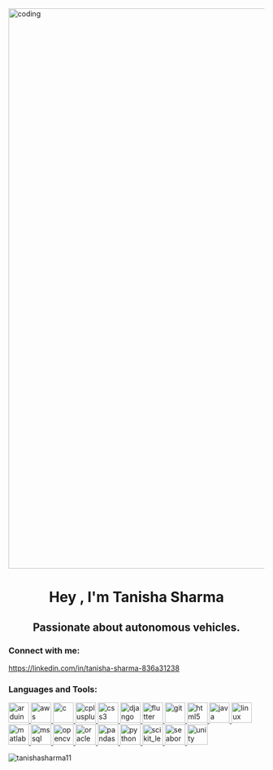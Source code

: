 <img align="center" width=1100 alt="coding" src="https://news.crunchbase.com/wp-content/uploads/2018/07/self-driving-cars.gif">
<h1 align="center">Hey , I'm Tanisha Sharma</h1>
<h2 align="center">Passionate about autonomous vehicles.</h2>

<h3 align="left"> Connect with me: </h3>
<p align="left">
<a href="https://linkedin.com/in/tanisha-sharma-836a31238" target="blank"> https://linkedin.com/in/tanisha-sharma-836a31238 </a>
</p>

<h3 align="left">Languages and Tools:</h3>
<p align="left"> <a href="https://www.arduino.cc/" target="_blank" rel="noreferrer"> <img src="https://cdn.worldvectorlogo.com/logos/arduino-1.svg" alt="arduino" width="40" height="40"/> </a> <a href="https://aws.amazon.com" target="_blank" rel="noreferrer"> <img src="https://upload.wikimedia.org/wikipedia/commons/thumb/9/93/Amazon_Web_Services_Logo.svg/225px-Amazon_Web_Services_Logo.svg.png" alt="aws" width="40" height="40"/> </a> <a href="https://www.cprogramming.com/" target="_blank" rel="noreferrer"> <img src="https://encrypted-tbn0.gstatic.com/images?q=tbn:ANd9GcQAyFTgFyD3GKLXYsOINwTVTLJiKjBv81sBtl8ZvaIelvbCgU77OC7WKHQgj616eObVWow&usqp=CAU" alt="c" width="40" height="40"/> </a> <a href="https://www.w3schools.com/cpp/" target="_blank" rel="noreferrer"> <img src="https://upload.wikimedia.org/wikipedia/commons/thumb/1/18/ISO_C%2B%2B_Logo.svg/180px-ISO_C%2B%2B_Logo.svg.png" alt="cplusplus" width="40" height="40"/> </a> <a href="https://www.w3schools.com/css/" target="_blank" rel="noreferrer"> <img src="https://upload.wikimedia.org/wikipedia/commons/thumb/d/d5/CSS3_logo_and_wordmark.svg/180px-CSS3_logo_and_wordmark.svg.png" alt="css3" width="40" height="40"/> </a> <a href="https://www.djangoproject.com/" target="_blank" rel="noreferrer"> <img src="https://cdn.worldvectorlogo.com/logos/django.svg" alt="django" width="40" height="40"/> </a> <a href="https://flutter.dev" target="_blank" rel="noreferrer"> <img src="https://www.vectorlogo.zone/logos/flutterio/flutterio-icon.svg" alt="flutter" width="40" height="40"/> </a> <a href="https://git-scm.com/" target="_blank" rel="noreferrer"> <img src="https://www.vectorlogo.zone/logos/git-scm/git-scm-icon.svg" alt="git" width="40" height="40"/> </a> <a href="https://www.w3.org/html/" target="_blank" rel="noreferrer"> <img src="https://upload.wikimedia.org/wikipedia/commons/thumb/6/61/HTML5_logo_and_wordmark.svg/180px-HTML5_logo_and_wordmark.svg.png" alt="html5" width="40" height="40"/> </a> <a href="https://www.java.com" target="_blank" rel="noreferrer"> <img src="https://upload.wikimedia.org/wikipedia/en/thumb/3/30/Java_programming_language_logo.svg/182px-Java_programming_language_logo.svg.png" alt="java" width="40" height="40"/> </a> <a href="https://www.linux.org/" target="_blank" rel="noreferrer"> <img src="https://upload.wikimedia.org/wikipedia/commons/a/af/Tux.png" alt="linux" width="40" height="40"/> </a> <a href="https://www.mathworks.com/" target="_blank" rel="noreferrer"> <img src="https://upload.wikimedia.org/wikipedia/commons/2/21/Matlab_Logo.png" alt="matlab" width="40" height="40"/> </a> <a href="https://www.microsoft.com/en-us/sql-server" target="_blank" rel="noreferrer"> <img src="https://www.svgrepo.com/show/303229/microsoft-sql-server-logo.svg" alt="mssql" width="40" height="40"/> </a> <a href="https://opencv.org/" target="_blank" rel="noreferrer"> <img src="https://www.vectorlogo.zone/logos/opencv/opencv-icon.svg" alt="opencv" width="40" height="40"/> </a> <a href="https://www.oracle.com/" target="_blank" rel="noreferrer"> <img src="http://mma.prnewswire.com/media/467598/Oracle_Logo.jpg?w=200" alt="oracle" width="40" height="40"/> </a> <a href="https://pandas.pydata.org/" target="_blank" rel="noreferrer"> <img src="https://datascientest.com/en/wp-content/uploads/sites/9/2022/01/illu_pandas-82-1024x562.png.webp" alt="pandas" width="40" height="40"/> </a>  <a href="https://www.python.org" target="_blank" rel="noreferrer"> <img src="https://upload.wikimedia.org/wikipedia/commons/thumb/c/c3/Python-logo-notext.svg/182px-Python-logo-notext.svg.png" alt="python" width="40" height="40"/> </a> <a href="https://scikit-learn.org/" target="_blank" rel="noreferrer"> <img src="https://upload.wikimedia.org/wikipedia/commons/0/05/Scikit_learn_logo_small.svg" alt="scikit_learn" width="40" height="40"/> </a> <a href="https://seaborn.pydata.org/" target="_blank" rel="noreferrer"> <img src="https://seaborn.pydata.org/_images/logo-mark-lightbg.svg" alt="seaborn" width="40" height="40"/> </a> <a href="https://unity.com/" target="_blank" rel="noreferrer"> <img src="https://www.vectorlogo.zone/logos/unity3d/unity3d-icon.svg" alt="unity" width="40" height="40"/> </a> </p>

<p><img align="center" src="https://github-readme-stats.vercel.app/api?username=tanishasharma11&theme=light&show_icons=true" alt="tanishasharma11" /></p>



<!--
**Tanishasharma11/Tanishasharma11** is a ✨ _special_ ✨ repository because its `README.md` (this file) appears on your GitHub profile.

Here are some ideas to get you started:

- 🔭 I’m currently working on ...
- 🌱 I’m currently learning ...
- 👯 I’m looking to collaborate on ...
- 🤔 I’m looking for help with ...
- 💬 Ask me about ...
- 📫 How to reach me: ...
- 😄 Pronouns: ...
- ⚡ Fun fact: ...
-->
